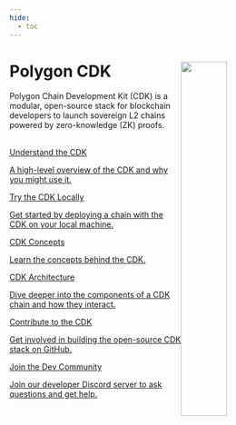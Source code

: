 ```yaml
---
hide:
  - toc
---
```


<style>
   .git-revision-date-localized-plugin, .md-source-file, .md-content__button.md-icon {
      display: none;
   }
</style>

<div class="section-wrapper product-section-head">
   <div class="hero-image"><img src="../img/cdk/cdk.svg" loading="lazy" class="hero-image" style="width: 40%; float: right;"></div>
   <div class="hero-left">
      <h1 class="hero-heading">Polygon CDK</h1>
      <p class="hero-subtext">Polygon Chain Development Kit (CDK) is a modular, open-source stack for blockchain developers to launch sovereign L2 chains powered by zero-knowledge (ZK) proofs.</p>
   </div>
   </br>
</div>

<div class="grid-container">
   <div class="grid-item">
      <a href="./overview">
         <div class="product-list-item-header">
            <div class="feature-card-heading">Understand the CDK</div>
         </div>
         <p class="feature-paragraph">A high-level overview of the CDK and why you might use it.</p>
      </a>
   </div>
   <div class="grid-item">
      <a href="./getting-started">
         <div class="product-list-item-header">
            <div class="feature-card-heading">Try the CDK Locally</div>
         </div>
         <p class="feature-paragraph">Get started by deploying a chain with the CDK on your local machine.</p>
      </a>
   </div>
   <div class="grid-item">
      <a href="./concepts/layer2s">
         <div class="product-list-item-header">
            <div class="feature-card-heading">CDK Concepts</div>
         </div>
         <p class="feature-paragraph">Learn the concepts behind the CDK.</p>
      </a>
   </div>
    <div class="grid-item">
      <a href="./architecture/cdk-zkevm">
         <div class="product-list-item-header">
            <div class="feature-card-heading">CDK Architecture</div>
         </div>
         <p class="feature-paragraph">Dive deeper into the components of a CDK chain and how they interact.</p>
      </a>
   </div>
   <div class="grid-item">
      <a href="https://github.com/0xPolygon/cdk-validium-node" target="_blank">
         <div class="product-list-item-header">
            <div class="feature-card-heading">Contribute to the CDK</div>
         </div>
         <p class="feature-paragraph">Get involved in building the open-source CDK stack on GitHub.</p>
      </a>
   </div>
   <div class="grid-item">
      <a href="https://discord.com/invite/0xPolygonDevs" target="_blank">
         <div class="product-list-item-header">
            <div class="feature-card-heading">Join the Dev Community</div>
         </div>
         <p class="feature-paragraph">Join our developer Discord server to ask questions and get help.</p>
      </a>
   </div>
</div>
